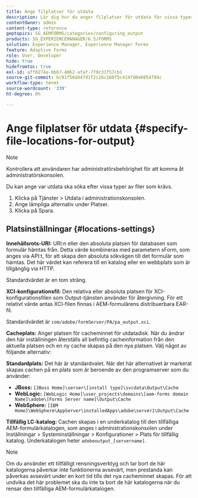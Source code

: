 ```yaml
---
title: Ange filplatser för utdata
description: Lär dig hur du anger filplatser för utdata för vissa typer av filer, till exempel Content Root URI, XCI Configuration File, Cache och Default.
contentOwner: admin
content-type: reference
geptopics: SG_AEMFORMS/categories/configuring_output
products: SG_EXPERIENCEMANAGER/6.5/FORMS
solution: Experience Manager, Experience Manager Forms
feature: Adaptive Forms
role: User, Developer
hide: true
hidefromtoc: true
exl-id: aff0274a-bbb7-4062-afaf-7f9c31f57cb1
source-git-commit: bc91f56d447d1f2c26c160f5c414fd0e6054f84c
workflow-type: tm+mt
source-wordcount: '339'
ht-degree: 0%

---
```


# Ange filplatser för utdata {#specify-file-locations-for-output}

>[!NOTE]
> 
> Kontrollera att användaren har administratörsbehörighet för att komma åt administratörskonsolen.

Du kan ange var utdata ska söka efter vissa typer av filer som krävs.

1. Klicka på Tjänster > Utdata i administrationskonsolen.
1. Ange lämpliga alternativ under Platser.
1. Klicka på Spara.

## Platsinställningar {#locations-settings}

**Innehållsrots-URI:** URI:n eller den absoluta platsen för databasen som formulär hämtas från. Detta värde kombineras med parametern sForm, som anges via API:t, för att skapa den absoluta sökvägen till det formulär som hämtas. Det här värdet kan referera till en katalog eller en webbplats som är tillgänglig via HTTP.

Standardvärdet är en tom sträng.

**XCI-konfigurationsfil:** Den relativa eller absoluta platsen för XCI-konfigurationsfilen som Output-tjänsten använder för återgivning. För ett relativt värde antas XCI-filen finnas i AEM-formulärens distribuerbara EAR-fil.

Standardvärdet är `com/adobe/formServer/PA/pa_output.xci`.

**Cacheplats:** Anger platsen för cacheminnet för utdatadisk. När du ändrar den här inställningen återställs all befintlig cacheinformation från den aktuella platsen och en ny cache skapas på den nya platsen. Välj något av följande alternativ:

**Standardplats:** Det här är standardvalet. När det här alternativet är markerat skapas cachen på en plats som är beroende av den programserver som du använder:

* **JBoss:** `[JBoss Home]\server\[install type]\svcdata\Output\Cache`
* **WebLogic:** `[WebLogic Home]\user_projects\domains\[aem-forms domain Name]\adobe\[Forms Server name]\Output\Cache`
* **WebSphere:** `[IBM Home]\WebSphere\AppServer\installedApps\adobe\server1\Output\Cache`

**Tillfällig LC-katalog:** Cachen skapas i en underkatalog till den tillfälliga AEM-formulärkatalogen, som anges i administrationskonsolen under Inställningar > Systeminställningar > Konfigurationer > Plats för tillfällig katalog. Underkatalogen heter `adobeoutput_[servername]`.

>[!NOTE]
>
>Om du använder ett tillfälligt rensningsverktyg och tar bort de här katalogerna påverkar inte funktionerna avsevärt, men prestanda kan påverkas avsevärt under en kort tid tills det nya cacheminnet skapas. För att undvika det här problemet ska du inte ta bort de här katalogerna när du rensar den tillfälliga AEM-formulärkatalogen.
